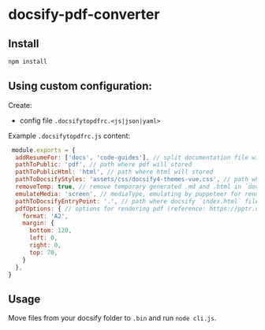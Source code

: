 # docsify-pdf-converter

## Install

```sh
npm install
```

## Using custom configuration:

Create:

* config file `.docsifytopdfrc.<js|json|yaml>`

Example `.docsifytopdfrc.js` content:

```js
 module.exports = {
  addResumeFor: ['docs', 'code-guides'], // split documentation file with `_sidebar.md`
  pathToPublic: 'pdf', // path where pdf will stored
  pathToPublicHtml: 'html', // path where html will stored
  pathToDocsifyStyles: 'assets/css/docsify4-themes-vue.css', // path where docsify styles file is stored
  removeTemp: true, // remove temporary generated .md and .html in `docs` folder or not
  emulateMedia: 'screen', // mediaType, emulating by puppeteer for rendering pdf (reference: https://pptr.dev/api/puppeteer.page.emulatemediatype)
  pathToDocsifyEntryPoint: '.', // path where docsify `index.html` file is stored
  pdfOptions: { // options for rendering pdf (reference: https://pptr.dev/api/puppeteer.pdfoptions)
    format: 'A2',
    margin: {
      bottom: 120,
      left: 0,
      right: 0,
      top: 70,
    }
  },
}
```

## Usage

Move files from your docsify folder to `.bin` and run `node cli.js`.
